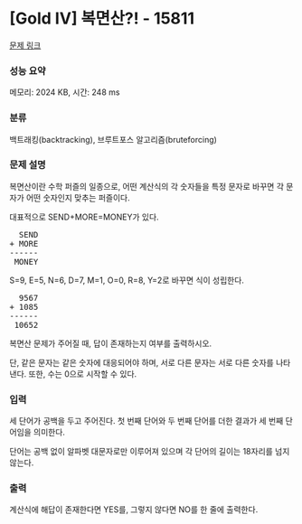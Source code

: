 # [Gold IV] 복면산?! - 15811 

[문제 링크](https://www.acmicpc.net/problem/15811) 

### 성능 요약

메모리: 2024 KB, 시간: 248 ms

### 분류

백트래킹(backtracking), 브루트포스 알고리즘(bruteforcing)

### 문제 설명

<p>복면산이란 수학 퍼즐의 일종으로, 어떤 계산식의 각 숫자들을 특정 문자로 바꾸면 각 문자가 어떤 숫자인지 맞추는 퍼즐이다.</p>

<p>대표적으로 SEND+MORE=MONEY가 있다.</p>

<pre>  SEND
+ MORE
------
 MONEY
</pre>

<p>S=9, E=5, N=6, D=7, M=1, O=0, R=8, Y=2로 바꾸면 식이 성립한다.</p>

<pre>  9567
+ 1085
------
 10652
</pre>

<p>복면산 문제가 주어질 때, 답이 존재하는지 여부를 출력하시오.</p>

<p>단, 같은 문자는 같은 숫자에 대응되어야 하며, 서로 다른 문자는 서로 다른 숫자를 나타낸다. 또한, 수는 0으로 시작할 수 있다.</p>

### 입력 

 <p>세 단어가 공백을 두고 주어진다. 첫 번째 단어와 두 번째 단어를 더한 결과가 세 번째 단어임을 의미한다.</p>

<p>단어는 공백 없이 알파벳 대문자로만 이루어져 있으며 각 단어의 길이는 18자리를 넘지 않는다.</p>

### 출력 

 <p>계산식에 해답이 존재한다면 YES를, 그렇지 않다면 NO를 한 줄에 출력한다.</p>

